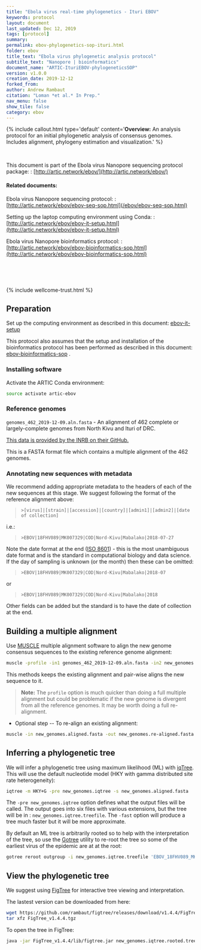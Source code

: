 ```yaml
---
title: "Ebola virus real-time phylogenetics - Ituri EBOV"
keywords: protocol
layout: document
last_updated: Dec 12, 2019
tags: [protocol]
summary:
permalink: ebov-phylogenetics-sop-ituri.html
folder: ebov
title_text: "Ebola virus phylogenetic analysis protocol"
subtitle_text: "Nanopore | bioinformatics"
document_name: "ARTIC-IturiEBOV-phylogeneticsSOP"
version: v1.0.0
creation_date: 2019-12-12
forked_from: 
author: Andrew Rambaut
citation: "Loman *et al.* In Prep."
nav_menu: false
show_tile: false
category: ebov
---
```


{% include callout.html
type='default'
content='**Overview:** An analysis protocol for an initial phylogenetic analysis of consensus genomes. Includes alignment, phylogeny estimation and visualization.'
%}

<br />

This document is part of the Ebola virus Nanopore sequencing protocol package:
: [http://artic.network/ebov/](http://artic.network/ebov/)

#### Related documents:

Ebola virus Nanopore sequencing protocol:
: [http://artic.network/ebov/ebov-seq-sop.html](/ebov/ebov-seq-sop.html)

Setting up the laptop computing environment using Conda:
: [http://artic.network/ebov/ebov-it-setup.html](http://artic.network/ebov/ebov-it-setup.html)

Ebola virus Nanopore bioinformatics protocol:
: [http://artic.network/ebov/ebov-bioinformatics-sop.html](http://artic.network/ebov/ebov-bioinformatics-sop.html)

<br /><br /><br />

{% include wellcome-trust.html %}

<div class="pagebreak"> </div>

## Preparation

Set up the computing environment as described in this document: [ebov-it-setup](ebov-it-setup.html)

This protocol also assumes that the setup and installation of the bioinformatics protocol has been performed as described in this document: [ebov-bioinformatics-sop](ebov-bioinformatics-sop.html) .

### Installing software

Activate the ARTIC Conda environment:

```bash
source activate artic-ebov
```

### Reference genomes

`genomes_462_2019-12-09.aln.fasta` - An alignment of 462 complete or largely-complete genomes from North Kivu and Ituri of DRC. 

[This data is provided by the INRB on their GitHub.](https://github.com/inrb-drc/ebola-nord-kivu)

This is a FASTA format file which contains a multiple alignment of the 462 genomes. 

### Annotating new sequences with metadata

We recommend adding appropriate metadata to the headers of each of the new sequences at this stage. We suggest following the format of the reference alignment above:

> `>[virus]|[strain]|[accession]|[country]|[admin1]|[admin2]|[date of collection]`

i.e.:

> `>EBOV|18FHV089|MK007329|COD|Nord-Kivu|Mabalako|2018-07-27`

Note the date format at the end ([ISO 8601](https://en.wikipedia.org/wiki/ISO_8601)) - this is the most unambiguous date format and is the standard in computational biology and data science. If the day of sampling is unknown (or the month) then these can be omitted:

> `>EBOV|18FHV089|MK007329|COD|Nord-Kivu|Mabalako|2018-07` 

or 

> `>EBOV|18FHV089|MK007329|COD|Nord-Kivu|Mabalako|2018`

Other fields can be added but the standard is to have the date of collection at the end.

## Building a multiple alignment

Use [MUSCLE](http://www.drive5.com/muscle/) multiple alignment software to align the new genome consensus sequences to the existing reference genome alignment:

```bash
muscle -profile -in1 genomes_462_2019-12-09.aln.fasta -in2 new_genomes.fasta -fastaout new_genomes.aligned.fasta
```

This methods keeps the existing alignment and pair-wise aligns the new sequence to it.   

> **Note:** The `profile` option is much quicker than doing a full multiple alignment but could be problematic if the new genome is divergent from all the reference genomes. It may be worth doing a full re-alignment.
 
- Optional step -- To re-align an existing alignment:
```bash
muscle -in new_genomes.aligned.fasta -out new_genomes.re-aligned.fasta -refine
```

## Inferring a phylogenetic tree

We will infer a phylogenetic tree using maximum likelihood (ML) with [iqTree](http://www.iqtree.org). 
This will use the default nucleotide model (HKY with gamma distributed site rate heterogeneity):

```bash
iqtree -m HKY+G -pre new_genomes.iqtree -s new_genomes.aligned.fasta
```
   
The `-pre new_genomes.iqtree` option defines what the output files will be called. 
The output goes into six files with various extensions, but the tree will be in : `new_genomes.iqtree.treefile`. 
The `-fast` option will produce a tree much faster but it will be more approximate.

By default an ML tree is arbitrarily rooted so to help with the interpretation of the tree, so use the [Gotree](https://github.com/fredericlemoine/gotree) utility to re-root the tree so some of the earliest virus of the epidemic are at at the root:

```bash
gotree reroot outgroup -i new_genomes.iqtree.treefile 'EBOV_18FHV089_MK007329_COD_Nord-Kivu_Mabalako_2018-07-27' > new_genomes.iqtree.rooted.tree
```

## View the phylogenetic tree

We suggest using [FigTree](https://github.com/rambaut/figtree/) for interactive tree viewing and interpretation.

The lastest version can be downloaded from here:

```bash
wget https://github.com/rambaut/figtree/releases/download/v1.4.4/FigTree_v1.4.4.tgz
tar xfz FigTree_v1.4.4.tgz
```

To open the tree in FigTree:

```bash
java -jar FigTree_v1.4.4/lib/figtree.jar new_genomes.iqtree.rooted.tree
```

